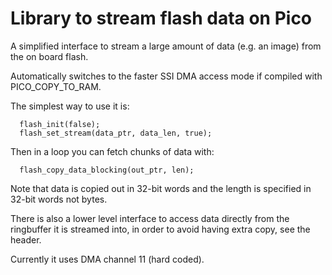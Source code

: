 # Library to stream flash data on Pico

A simplified interface to stream a large amount of data (e.g. an image) from the on board flash.

Automatically switches to the faster SSI DMA access mode if compiled with PICO_COPY_TO_RAM.

The simplest way to use it is:
```
  flash_init(false);
  flash_set_stream(data_ptr, data_len, true);
```

Then in a loop you can fetch chunks of data with:
```
  flash_copy_data_blocking(out_ptr, len);
```
Note that data is copied out in 32-bit words and the length is specified in 32-bit words not bytes.

There is also a lower level interface to access data directly from the ringbuffer it is streamed into, in order to avoid having extra copy, see the header.

Currently it uses DMA channel 11 (hard coded).
